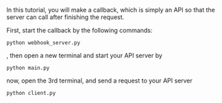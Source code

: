 In this tutorial, you will make a callback, which is simply an API so that the server can call after finishing the request.

First, start the callback by the following commands:

```shell
python webhook_server.py
```

, then open a new terminal and start your API server by

```shell
python main.py
```

now, open the 3rd terminal, and send a request to your API server
```shell
python client.py
```